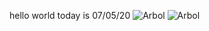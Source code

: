 hello world
today is 07/05/20
![Arbol](https://dam.ngenespanol.com/wp-content/uploads/2019/06/arbol-mas-alto-del-mundo.png)
![Arbol](https://dam.ngenespanol.com/wp-content/uploads/2019/06/arbol-mas-alto-del-mundo.png)
